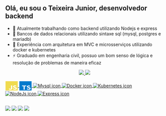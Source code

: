 ## Olá, eu sou o Teixeira Junior, desenvolvedor backend

- 🔭 Atualmente trabalhando como backend utilizando Nodejs e express
- 🌱 Bancos de dados relacionais utilizando sintaxe sql (mysql, postgres e mariadb)
- 💬 Experiência com arquitetura em MVC e microsserviços utilizando docker e kubernetes
- ⚡ Graduado em engenharia civil, possuo um bom senso de lógica e resolução de problemas de maneira 
eficaz

<div align="center">
  <a href="https://github.com/Teixeirajr">
  <img height="180em" src="https://github-readme-stats.vercel.app/api?username=Teixeirajr&show_icons=true&theme=tokyonight&include_all_commits=true&count_private=true"/>
  <img height="180em" src="https://github-readme-stats.vercel.app/api/top-langs/?username=Teixeirajr&layout=compact&langs_count=7&theme=tokyonight"/>
</div>
<div style="display: inline_block"><br>

  <img align="center" alt="Js icon" height="30" width="40" src="https://raw.githubusercontent.com/devicons/devicon/master/icons/javascript/javascript-plain.svg">
  <img align="center" alt="Ts icon" height="30" width="40" src="https://raw.githubusercontent.com/devicons/devicon/master/icons/typescript/typescript-plain.svg">
  <img align="center" alt="Mysql icon" height="30" width="40" src="https://cdn.jsdelivr.net/gh/devicons/devicon/icons/mysql/mysql-original-wordmark.svg">
  <img align="center" alt="Docker icon" height="30" width="40" src="https://cdn.jsdelivr.net/gh/devicons/devicon/icons/docker/docker-original-wordmark.svg">
  <img align="center" alt="Kubernetes icon" height="30" width="40" src="https://cdn.jsdelivr.net/gh/devicons/devicon/icons/kubernetes/kubernetes-plain-wordmark.svg">
  <img align="center" alt="NodeJs icon" height="30" width="40" src="https://cdn.jsdelivr.net/gh/devicons/devicon/icons/nodejs/nodejs-original.svg">
  <img align="center" alt="Express icon" height="30" width="40" src="https://cdn.jsdelivr.net/gh/devicons/devicon/icons/express/express-original-wordmark.svg" />
</div>

  ##

<div>
  <a href="mailto:teixeirajunior1710@gmail.com"><img src="https://img.shields.io/badge/-Gmail-%23333?style=for-the-badge&logo=gmail&logoColor=white" target="_blank"></a>
  <a href="https://t.me/Teixeirajunior1710"><img src="https://img.shields.io/badge/Telegram-2CA5E0?style=for-the-badge&logo=telegram&logoColor=white" target="_blank"></a>
  <a href="https://www.linkedin.com/in/teixeirajr/" target="_blank"><img src="https://img.shields.io/badge/-LinkedIn-%230077B5?style=for-the-badge&logo=linkedin&logoColor=white" target="_blank"></a> 
  <a href="https://www.teixeirajr.dev" target="_blank"><img src="https://img.shields.io/badge/website-000000?style=for-the-badge&logo=About.me&logoColor=white" target="_blank"></a>
  
</div>